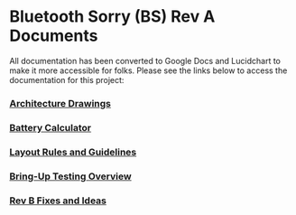 # Bluetooth Sorry (BS) Rev A Documents

All documentation has been converted to Google Docs and Lucidchart to make it more accessible for folks.  Please see the links below to access the documentation for this project:

### [Architecture Drawings](https://lucid.app/lucidchart/962b5e3b-6578-4df2-a3c6-de9c28ae3cac/edit?viewport_loc=-562%2C-141%2C1920%2C743%2Ck0vbLIXgXL3AP&invitationId=inv_8b7e4479-b87a-4a9b-918f-90235e7d0d14)
### [Battery Calculator](https://docs.google.com/spreadsheets/d/11GxPMdcu_zIT5CegySkwF_FRTmmZH-5FmrIwhb1siNY/edit?usp=sharing)
### [Layout Rules and Guidelines](https://docs.google.com/document/d/1B4_djOARfETP27NwB1YwL5EQ4x5ZWdFKNO-U1eI23VM/edit?usp=sharing)
### [Bring-Up Testing Overview](https://docs.google.com/spreadsheets/d/1GfkkhbxSuywVHKYCwezCMSKbZUOoyDMGrd5bFZc0WWg/edit?usp=sharing)
### [Rev B Fixes and Ideas](https://docs.google.com/document/d/1f-UJx_TAneLSBL5eTnIvvRchRN2FdRKdbjY0LI8uTsM/edit?usp=drive_link)
